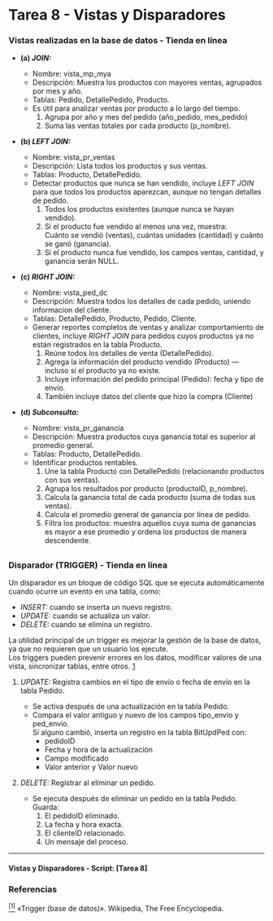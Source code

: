 # Tarea 8 - Vistas y Disparadores

### Vistas realizadas en la base de datos - Tienda en línea

- **(a) _JOIN:_**
    - Nombre: vista_mp_mya
    - Descripción: Muestra los productos con mayores ventas, agrupados por mes y año.
    - Tablas: Pedido, DetallePedido, Producto.
    - Es útil para analizar ventas por producto a lo largo del tiempo.  
        1. Agrupa por año y mes del pedido (año_pedido, mes_pedido) 
        2. Suma las ventas totales por cada producto (p_nombre).

- **(b) _LEFT JOIN:_**
    - Nombre: vista_pr_ventas
    - Descripción: Lista todos los productos y sus ventas.
    - Tablas: Producto, DetallePedido.
    - Detectar productos que nunca se han vendido, incluye _LEFT JOIN_ para que todos los productos aparezcan, aunque no tengan detalles de pedido.
        1. Todos los productos existentes (aunque nunca se hayan vendido).
        2. Si el producto fue vendido al menos una vez, muestra:  
        Cuánto se vendió (ventas), cuántas unidades (cantidad) y cuánto se ganó (ganancia).
        3. Si el producto nunca fue vendido, los campos ventas, cantidad, y ganancia serán NULL.

- **(c) _RIGHT JOIN:_**
    - Nombre: vista_ped_dc
    - Descripción: Muestra todos los detalles de cada pedido, uniendo informacion del cliente.
    - Tablas: DetallePedido, Producto, Pedido, Cliente.
    - Generar reportes completos de ventas y analizar comportamiento de clientes, incluye _RIGHT JOIN_ para pedidos cuyos productos ya no están registrados en la tabla Producto.
        1. Reúne todos los detalles de venta (DetallePedido).
        2. Agrega la información del producto vendido (Producto) — incluso si el producto ya no existe.
        3. Incluye información del pedido principal (Pedido): fecha y tipo de envío.
        4. También incluye datos del cliente que hizo la compra (Cliente)

- **(d) _Subconsulta:_**
    - Nombre: vista_pr_ganancia
    - Descripción: Muestra productos cuya ganancia total es superior al promedio general.
    -  Tablas: Producto, DetallePedido.
    - Identificar productos rentables.
        1. Une la tabla Producto con DetallePedido (relacionando productos con sus ventas).
        2. Agrupa los resultados por producto (productoID, p_nombre).
        3. Calcula la ganancia total de cada producto (suma de todas sus ventas).
        4. Calcula el promedio general de ganancia por línea de pedido.
        5. Filtra los productos: muestra aquellos cuya suma de ganancias es mayor a ese promedio y ordena los productos de manera descendente.
##

### Disparador (TRIGGER) - Tienda en línea

Un disparador es un bloque de código SQL que se ejecuta automáticamente cuando ocurre un evento en una tabla, como:
- _INSERT:_ cuando se inserta un nuevo registro.
- _UPDATE:_ cuando se actualiza un valor.
- _DELETE:_ cuando se elimina un registro.

La utilidad principal de un trigger es mejorar la gestión de la base de datos, ya que no requieren que un usuario los ejecute.  
Los triggers pueden prevenir errores en los datos, modificar valores de una vista, sincronizar tablas, entre otros. [1](https://es.wikipedia.org/wiki/Trigger_(base_de_datos)#:~:text=Un%20trigger%20o%20disparador%20es,las%20que%20se%20encuentra%20asociado.)

1. _UPDATE:_ Registra cambios en el tipo de envío o fecha de envío en la tabla Pedido.

    - Se activa después de una actualización en la tabla Pedido.
    - Compara el valor antiguo y nuevo de los campos tipo_envio y ped_envio.  
    Si alguno cambió, inserta un registro en la tabla BitUpdPed con:
        - pedidoID
        - Fecha y hora de la actualización
        - Campo modificado
        - Valor anterior y Valor nuevo

2. _DELETE:_ Registrar al eliminar un pedido.

    - Se ejecuta después de eliminar un pedido en la tabla Pedido.  
        Guarda:
        1. El pedidoID eliminado.
        2. La fecha y hora exacta.
        3. El clienteID relacionado.
        4. Un mensaje del proceso.

---
#### Vistas y Disparadores - Script: [Tarea 8]

### **Referencias**
[<sup>[1]</sup>](https://es.wikipedia.org/wiki/Trigger_(base_de_datos)#:~:text=Un%20trigger%20o%20disparador%20es,las%20que%20se%20encuentra%20asociado.)  «Trigger (base de datos)». Wikipedia, The Free Encyclopedia.